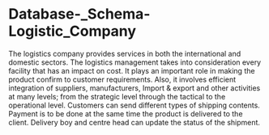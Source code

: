 # Database-_Schema-Logistic_Company
The logistics company provides services in both the international and domestic sectors. The logistics management takes into consideration every facility that has an impact on cost. It plays an important role in making the product confirm to customer requirements. Also, it involves efficient integration of suppliers, manufacturers, Import &amp; export and other activities at many levels; from the strategic level through the tactical to the operational level.  Customers can send different types of shipping contents. Payment is to be done at the same time the product is delivered to the client. Delivery boy and centre head can update the status of the shipment.
